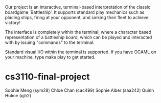 Our project is an interactive, terminal-based interpretation of the classic 
boardgame 'Battleship'. It supports standard play mechanics such as placing 
ships, firing at your opponent, and sinking their fleet to achieve victory! 

The interface is completely within the terminal, where a character based 
representation of a battleship board, which can be played and interacted with by 
issuing "commands" to the terminal.
  
Standard visual I/O within the terminal is supported. If you have OCAML on your
machine, type make play to get started.

# cs3110-final-project
Sophie Meng (sym28)
Chloe Chan (cac499)
Sophie Alber (saa242)
Quinn Hulme (qjh2)
